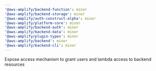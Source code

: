 ```yaml
---
'@aws-amplify/backend-function': minor
'@aws-amplify/backend-storage': minor
'@aws-amplify/auth-construct-alpha': minor
'@aws-amplify/platform-core': minor
'@aws-amplify/backend-auth': minor
'@aws-amplify/backend-data': minor
'@aws-amplify/plugin-types': minor
'@aws-amplify/backend': minor
'@aws-amplify/backend-cli': minor
---
```


Expose access mechanism to grant users and lambda access to backend resources
